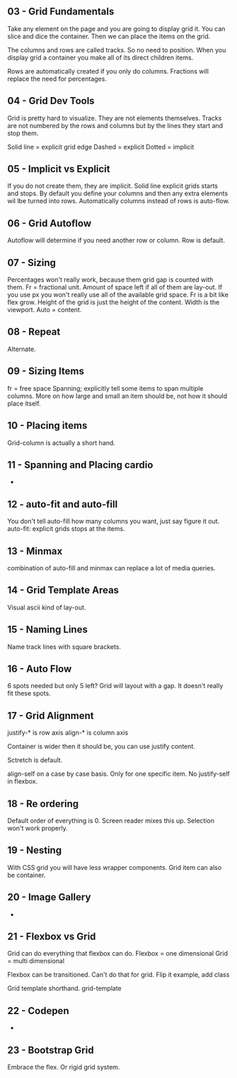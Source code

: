 ## 03 - Grid Fundamentals
Take any element on the page and you are going to display grid it.
You can slice and dice the container. Then we can place the items on the grid.

The columns and rows are called tracks. So no need to position.
When you display grid a container you make all of its direct children items.

Rows are automatically created if you only do columns.
Fractions will replace the need for percentages.

## 04 - Grid Dev Tools
Grid is pretty hard to visualize. They are not elements themselves.
Tracks are not numbered by the rows and columns but by the lines they start and stop them.

Solid line = explicit grid edge
Dashed = explicit
Dotted = implicit

## 05 - Implicit vs Explicit
If you do not create them, they are implicit.
Solid line explicit grids starts and stops.
By default you define your columns and then any extra elements wil lbe turned into rows.
Automatically columns instead of rows is auto-flow.

## 06 - Grid Autoflow
Autoflow will determine if you need another row or column.
Row is default.

## 07 - Sizing
Percentages won't really work, because them grid gap is counted with them.
Fr = fractional unit. Amount of space left if all of them are lay-out.
If you use px you won't really use all of the available grid space.
Fr is a bit like flex grow.
Height of the grid is just the height of the content. Width is the viewport.
Auto = content.

## 08 - Repeat
Alternate.

## 09 - Sizing Items
fr = free space 
Spanning; explicitly tell some items to span multiple columns.
More on how large and small an item should be, not how it should place itself.

## 10 - Placing items
Grid-column is actually a short hand.

## 11 - Spanning and Placing cardio
-

## 12 - auto-fit and auto-fill
You don't tell auto-fill how many columns you want, just say figure it out.
auto-fit: explicit grids stops at the items.

## 13 - Minmax
combination of auto-fill and minmax can replace a lot of media queries.

## 14 - Grid Template Areas
Visual ascii kind of lay-out.

## 15 - Naming Lines
Name track lines with square brackets.

## 16 - Auto Flow
6 spots needed but only 5 left? Grid will layout with a gap. It doesn't really fit these spots.

## 17 - Grid Alignment
justify-* is row axis
align-* is column axis

Container is wider then it should be, you can use justify content.

Sctretch is default.

align-self on a case by case basis. Only for one specific item.
No justify-self in flexbox.

## 18 - Re ordering
Default order of everything is 0.
Screen reader mixes this up. Selection won't work properly.

## 19 - Nesting
With CSS grid you will have less wrapper components.
Grid item can also be container.

## 20 - Image Gallery
-

## 21 - Flexbox vs Grid
Grid can do everything that flexbox can do.
Flexbox = one dimensional
Grid = multi dimensional

Flexbox can be transitioned. Can't do that for grid.
Flip it example, add class

Grid template shorthand. grid-template


## 22 - Codepen
-

## 23 - Bootstrap Grid
Embrace the flex. Or rigid grid system.
